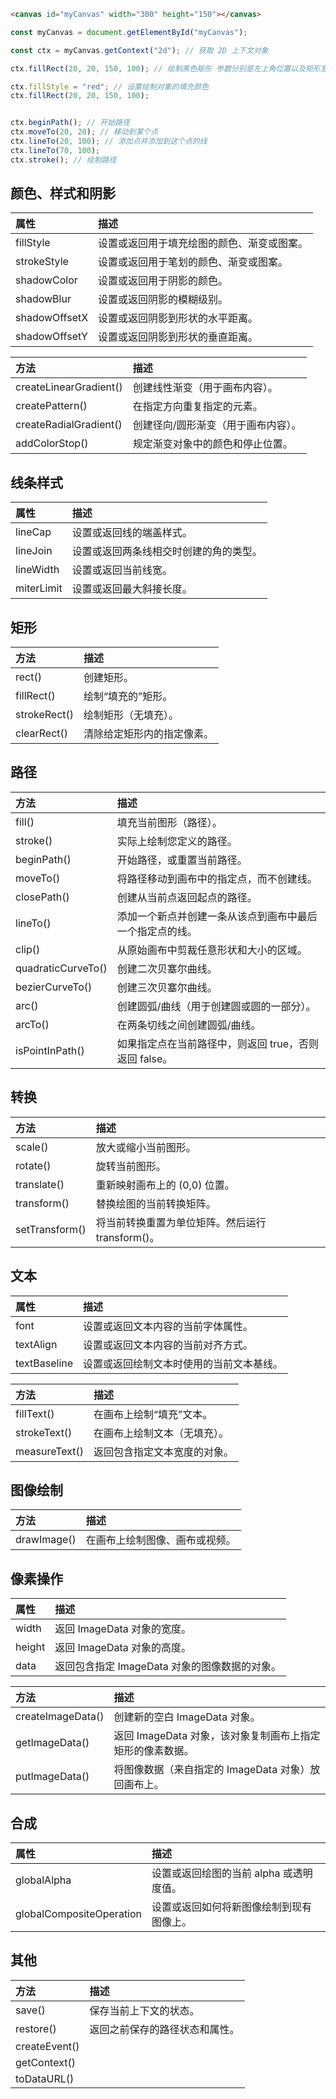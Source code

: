 
```html
<canvas id="myCanvas" width="300" height="150"></canvas>
```

```js
const myCanvas = document.getElementById("myCanvas");

const ctx = myCanvas.getContext("2d"); // 获取 2D 上下文对象

ctx.fillRect(20, 20, 150, 100); // 绘制黑色矩形 参数分别是左上角位置以及矩形宽高

ctx.fillStyle = "red"; // 设置绘制对象的填充颜色
ctx.fillRect(20, 20, 150, 100);


ctx.beginPath(); // 开始路径
ctx.moveTo(20, 20); // 移动到某个点
ctx.lineTo(20, 100); // 添加点并添加到这个点的线
ctx.lineTo(70, 100);
ctx.stroke(); // 绘制路径
```

## 颜色、样式和阴影

| 属性          | 描述                                       |
| :------------ | :----------------------------------------- |
| fillStyle     | 设置或返回用于填充绘图的颜色、渐变或图案。 |
| strokeStyle   | 设置或返回用于笔划的颜色、渐变或图案。     |
| shadowColor   | 设置或返回用于阴影的颜色。                 |
| shadowBlur    | 设置或返回阴影的模糊级别。                 |
| shadowOffsetX | 设置或返回阴影到形状的水平距离。           |
| shadowOffsetY | 设置或返回阴影到形状的垂直距离。           |

| 方法                   | 描述                                |
| :--------------------- | :---------------------------------- |
| createLinearGradient() | 创建线性渐变（用于画布内容）。      |
| createPattern()        | 在指定方向重复指定的元素。          |
| createRadialGradient() | 创建径向/圆形渐变（用于画布内容）。 |
| addColorStop()         | 规定渐变对象中的颜色和停止位置。    |

## 线条样式

| 属性       | 描述                                   |
| :--------- | :------------------------------------- |
| lineCap    | 设置或返回线的端盖样式。               |
| lineJoin   | 设置或返回两条线相交时创建的角的类型。 |
| lineWidth  | 设置或返回当前线宽。                   |
| miterLimit | 设置或返回最大斜接长度。               |

## 矩形

| 方法         | 描述                       |
| :----------- | :------------------------- |
| rect()       | 创建矩形。                 |
| fillRect()   | 绘制“填充的”矩形。         |
| strokeRect() | 绘制矩形（无填充）。       |
| clearRect()  | 清除给定矩形内的指定像素。 |

## 路径

| 方法               | 描述                                                     |
| :----------------- | :------------------------------------------------------- |
| fill()             | 填充当前图形（路径）。                                   |
| stroke()           | 实际上绘制您定义的路径。                                 |
| beginPath()        | 开始路径，或重置当前路径。                               |
| moveTo()           | 将路径移动到画布中的指定点，而不创建线。                 |
| closePath()        | 创建从当前点返回起点的路径。                             |
| lineTo()           | 添加一个新点并创建一条从该点到画布中最后一个指定点的线。 |
| clip()             | 从原始画布中剪裁任意形状和大小的区域。                   |
| quadraticCurveTo() | 创建二次贝塞尔曲线。                                     |
| bezierCurveTo()    | 创建三次贝塞尔曲线。                                     |
| arc()              | 创建圆弧/曲线（用于创建圆或圆的一部分）。                |
| arcTo()            | 在两条切线之间创建圆弧/曲线。                            |
| isPointInPath()    | 如果指定点在当前路径中，则返回 true，否则返回 false。    |

## 转换

| 方法           | 描述                                             |
| :------------- | :----------------------------------------------- |
| scale()        | 放大或缩小当前图形。                             |
| rotate()       | 旋转当前图形。                                   |
| translate()    | 重新映射画布上的 (0,0) 位置。                    |
| transform()    | 替换绘图的当前转换矩阵。                         |
| setTransform() | 将当前转换重置为单位矩阵。然后运行 transform()。 |

## 文本

| 属性         | 描述                                     |
| :----------- | :--------------------------------------- |
| font         | 设置或返回文本内容的当前字体属性。       |
| textAlign    | 设置或返回文本内容的当前对齐方式。       |
| textBaseline | 设置或返回绘制文本时使用的当前文本基线。 |

| 方法          | 描述                         |
| :------------ | :--------------------------- |
| fillText()    | 在画布上绘制“填充”文本。     |
| strokeText()  | 在画布上绘制文本（无填充）。 |
| measureText() | 返回包含指定文本宽度的对象。 |

## 图像绘制

| 方法        | 描述                           |
| :---------- | :----------------------------- |
| drawImage() | 在画布上绘制图像、画布或视频。 |

## 像素操作

| 属性   | 描述                                          |
| :----- | :-------------------------------------------- |
| width  | 返回 ImageData 对象的宽度。                   |
| height | 返回 ImageData 对象的高度。                   |
| data   | 返回包含指定 ImageData 对象的图像数据的对象。 |

| 方法              | 描述                                                      |
| :---------------- | :-------------------------------------------------------- |
| createImageData() | 创建新的空白 ImageData 对象。                             |
| getImageData()    | 返回 ImageData 对象，该对象复制画布上指定矩形的像素数据。 |
| putImageData()    | 将图像数据（来自指定的 ImageData 对象）放回画布上。       |

## 合成

| 属性                     | 描述                                     |
| :----------------------- | :--------------------------------------- |
| globalAlpha              | 设置或返回绘图的当前 alpha 或透明度值。  |
| globalCompositeOperation | 设置或返回如何将新图像绘制到现有图像上。 |

## 其他

| 方法          | 描述                           |
| :------------ | :----------------------------- |
| save()        | 保存当前上下文的状态。         |
| restore()     | 返回之前保存的路径状态和属性。 |
| createEvent() |                                |
| getContext()  |                                |
| toDataURL()   |                                |